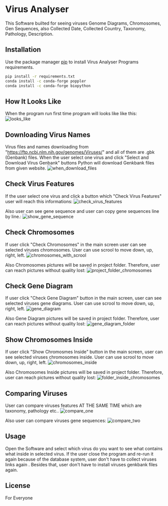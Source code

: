 # Virus Analyser

This Software builted for seeing viruses Genome Diagrams, Chromosomes, Gen Sequences, also Collected Date, Collected Country, Taxonomy, Pathology, Description.

## Installation

Use the package manager [pip](https://pip.pypa.io/en/stable/) to install Virus Analyser Programs requirements.

```bash
pip install -r requirements.txt
conda install -c conda-forge poppler
conda install -c conda-forge biopython
```


## How It Looks Like
When the program run first time program will looks like like this:
![looks_like](https://user-images.githubusercontent.com/63451008/87340916-6a9e3f00-c551-11ea-9433-55ea84595e69.PNG)

## Downloading Virus Names
Virus files and names downloading from "https://ftp.ncbi.nlm.nih.gov/genomes/Viruses/" and all of them are .gbk (Genbank) files.
When the user select one virus and click "Select and Download Virus Genbank" buttons Python will download Genkbank files from given website.
![when_download_files](https://user-images.githubusercontent.com/63451008/87341261-016afb80-c552-11ea-866f-7ed6f371e005.png)

## Check Virus Features
If the user select one virus and click a button which "Check Virus Features" user will reach this informations:
![check_virus_features](https://user-images.githubusercontent.com/63451008/87341374-37a87b00-c552-11ea-9da3-68065180148a.PNG)

Also user can see  gene sequence and user can copy gene sequences line by line.:
![show_gene_sequence](https://user-images.githubusercontent.com/63451008/87341476-5dce1b00-c552-11ea-8fdb-fc229d3cb293.PNG)

## Check Chromosomes
If user click "Check Chromosomes" in the main screen user can see selected viruses chromosomes. User can use scrool to move down, up, right, left.
![chromosomes_with_scrool](https://user-images.githubusercontent.com/63451008/87341666-b0a7d280-c552-11ea-8a8c-e1d47326cfaa.PNG)

Also Chromosomes pictures will be saved in project folder. Therefore, user can reach pictures without quality lost:
![project_folder_chromosomes](https://user-images.githubusercontent.com/63451008/87341763-d1702800-c552-11ea-8bc1-c3b437b1aa68.PNG)

## Check Gene Diagram
If user click "Check Gene Diagram" button in the main screen, user can see selected viruses gene diagrams. User can use scrool to move down, up, right, left.
![gene_diagram](https://user-images.githubusercontent.com/63451008/87341913-08ded480-c553-11ea-9679-16c21acf5c42.PNG)

Also Gene Diagram pictures will be saved in project folder. Therefore, user can reach pictures without quality lost:
![gene_diagram_folder](https://user-images.githubusercontent.com/63451008/87341997-2a3fc080-c553-11ea-81fe-8a0961026831.PNG)

## Show Chromosomes Inside
If user click "Show Chromosmes Inside" button in the main screen, user can see selected viruses chromosomes inside. User can use scrool to move down, up, right, left.
![chromosomes_inside](https://user-images.githubusercontent.com/63451008/87342080-4e9b9d00-c553-11ea-8cb3-c278f687d8b8.PNG)

Also Chromosomes Inside pictures will be saved in project folder. Therefore, user can reach pictures without quality lost:
![folder_inside_chromosomes](https://user-images.githubusercontent.com/63451008/87342130-67a44e00-c553-11ea-96e8-ecda1158856a.PNG)

## Comparing Viruses
User can compare viruses features AT THE SAME TIME which are taxonomy, pathology etc..
![compare_one](https://user-images.githubusercontent.com/63451008/87342456-f1ecb200-c553-11ea-8f50-91ac00f9ebf3.PNG)

Also user can compare viruses gene sequences:
![compare_two](https://user-images.githubusercontent.com/63451008/87342509-0630af00-c554-11ea-967c-220065d2ed78.PNG)


## Usage
Open the Software and select which virus do you want to see what contains what inside in selected virus.
If the user close the program and re-run it again because of the database system, user don't have to collect viruses links again . Besides that, user don't have to install viruses genkbank files again.



## License
For Everyone
